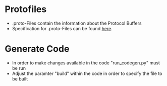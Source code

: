 # Protofiles

- .proto-Files contain the information about the Protocol Buffers
- Specification for .proto-Files can be found [here](https://developers.google.com/protocol-buffers/).

# Generate Code

- In order to make changes available in the code "run_codegen.py" must be run
- Adjust the paramter "build" within the code in order to specify the file to be built
